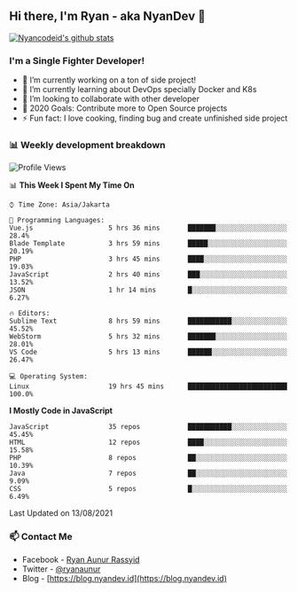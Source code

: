 ## Hi there, I'm Ryan - aka NyanDev 👋

[![Nyancodeid's github stats](https://github-readme-stats.vercel.app/api?username=nyancodeid)](https://github.com/nyancodeid/nyancodeid)

### I'm a Single Fighter Developer!
- 🔭 I’m currently working on a ton of side project!
- 🌱 I’m currently learning about DevOps specially Docker and K8s
- 👯 I’m looking to collaborate with other developer
- 🥅 2020 Goals: Contribute more to Open Source projects
- ⚡ Fun fact: I love cooking, finding bug and create unfinished side project 

### 📊 Weekly development breakdown

<!--START_SECTION:waka-->
![Profile Views](http://img.shields.io/badge/Profile%20Views-19-blue)

📊 **This Week I Spent My Time On** 

```text
⌚︎ Time Zone: Asia/Jakarta

💬 Programming Languages: 
Vue.js                   5 hrs 36 mins       ███████░░░░░░░░░░░░░░░░░░   28.4% 
Blade Template           3 hrs 59 mins       █████░░░░░░░░░░░░░░░░░░░░   20.19% 
PHP                      3 hrs 45 mins       ████░░░░░░░░░░░░░░░░░░░░░   19.03% 
JavaScript               2 hrs 40 mins       ███░░░░░░░░░░░░░░░░░░░░░░   13.52% 
JSON                     1 hr 14 mins        █░░░░░░░░░░░░░░░░░░░░░░░░   6.27%

🔥 Editors: 
Sublime Text             8 hrs 59 mins       ███████████░░░░░░░░░░░░░░   45.52% 
WebStorm                 5 hrs 32 mins       ███████░░░░░░░░░░░░░░░░░░   28.01% 
VS Code                  5 hrs 13 mins       ██████░░░░░░░░░░░░░░░░░░░   26.47%

💻 Operating System: 
Linux                    19 hrs 45 mins      █████████████████████████   100.0%

```

**I Mostly Code in JavaScript** 

```text
JavaScript               35 repos            ███████████░░░░░░░░░░░░░░   45.45% 
HTML                     12 repos            ████░░░░░░░░░░░░░░░░░░░░░   15.58% 
PHP                      8 repos             ██░░░░░░░░░░░░░░░░░░░░░░░   10.39% 
Java                     7 repos             ██░░░░░░░░░░░░░░░░░░░░░░░   9.09% 
CSS                      5 repos             █░░░░░░░░░░░░░░░░░░░░░░░░   6.49%

```



 Last Updated on 13/08/2021
<!--END_SECTION:waka-->

### 📫 Contact Me
- Facebook - [Ryan Aunur Rassyid](https://facebook.com/ryan.hac)
- Twitter - [@ryanaunur](https://twitter.com/ryanaunur)
- Blog - [https://blog.nyandev.id](https://blog.nyandev.id)
